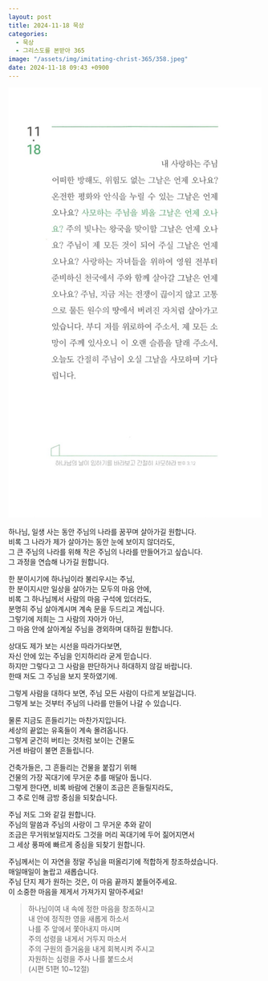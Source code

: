 ```yaml
---
layout: post
title: 2024-11-18 묵상
categories:
  - 묵상
  - 그리스도를 본받아 365
image: "/assets/img/imitating-christ-365/358.jpeg"
date: 2024-11-18 09:43 +0900
---
```


![image](/assets/img/imitating-christ-365/358.jpeg)

하나님, 일생 사는 동안 주님의 나라를 꿈꾸며 살아가길 원합니다.  
비록 그 나라가 제가 살아가는 동안 눈에 보이지 않더라도,  
그 큰 주님의 나라를 위해 작은 주님의 나라를 만들어가고 싶습니다.  
그 과정을 연습해 나가길 원합니다.

한 분이시기에 하나님이라 불리우시는 주님,  
한 분이지시만 일상을 살아가는 모두의 마음 안에,  
비록 그 하나님께서 사람의 마음 구석에 있더라도,  
분명히 주님 살아계시며 계속 문을 두드리고 계십니다.  
그렇기에 저희는 그 사람의 자아가 아닌,  
그 마음 안에 살아계실 주님을 경외하며 대하길 원합니다.

상대도 제가 보는 시선을 따라가다보면,  
자신 안에 있는 주님을 인지하리라 굳게 믿습니다.  
하지만 그렇다고 그 사람을 판단하거나 하대하지 않길 바랍니다.  
한때 저도 그 주님을 보지 못하였기에.

그렇게 사람을 대하다 보면, 주님 모든 사람이 다르게 보일겁니다.  
그렇게 보는 것부터 주님의 나라를 만들어 나갈 수 있습니다.

물론 지금도 흔들리기는 마찬가지입니다.  
세상의 끝없는 유혹들이 계속 몰려옵니다.  
그렇게 굳건히 버티는 것처럼 보이는 건물도  
거센 바람이 불면 흔들립니다.

건축가들은, 그 흔들리는 건물을 붙잡기 위해  
건물의 가장 꼭대기에 무거운 추를 매달아 둡니다.  
그렇게 한다면, 비록 바람에 건물이 조금은 흔들릴지라도,  
그 추로 인해 금방 중심을 되찾습니다.

주님 저도 그와 같길 원합니다.  
주님의 말씀과 주님의 사랑이 그 무거운 추와 같이  
조금은 무거워보일지라도 그것을 머리 꼭대기에 두어 짊어지면서  
그 세상 풍파에 빠르게 중심을 되찾기 원합니다.

주님께서는 이 자연을 정말 주님을 떠올리기에 적합하게 창조하셨습니다.  
매일매일이 놀랍고 새롭습니다.  
주님 단지 제가 원하는 것은, 이 마음 끝까지 붙들어주세요.  
이 소중한 마음을 제게서 가져가지 말아주세요!

> 하나님이여 내 속에 정한 마음을 창조하시고  
> 내 안에 정직한 영을 새롭게 하소서  
> 나를 주 앞에서 쫓아내지 마시며  
> 주의 성령을 내게서 거두지 마소서  
> 주의 구원의 즐거움을 내게 회복시켜 주시고  
> 자원하는 심령을 주사 나를 붙드소서  
> (시편 51편 10~12절)
